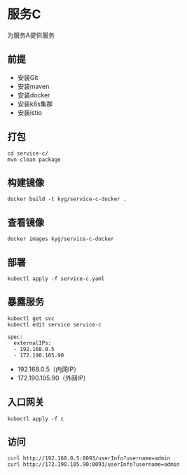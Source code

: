 # 服务C
为服务A提供服务

## 前提
- 安装Git
- 安装maven
- 安装docker
- 安装k8s集群
- 安装istio

## 打包
```
cd service-c/
mvn clean package
```

## 构建镜像
```
docker build -t kyg/service-c-docker .
```

## 查看镜像
```
docker images kyg/service-c-docker
```

## 部署
```
kubectl apply -f service-c.yaml
```

## 暴露服务
```
kubectl get svc
kubectl edit service service-c

spec:
  externalIPs:
  - 192.168.0.5
  - 172.190.105.90
```

- 192.168.0.5（内网IP）
- 172.190.105.90（外网IP）

## 入口网关
```
kubectl apply -f c
```

## 访问
```
curl http://192.168.0.5:8093/userInfo?username=admin
curl http://172.190.105.90:8093/userInfo?username=admin
```